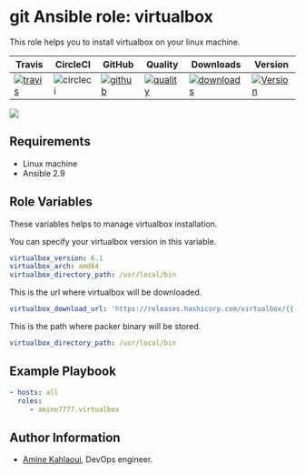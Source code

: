git Ansible role: virtualbox
=========

This role helps you to install virtualbox on your linux machine.


|Travis|CircleCI|GitHub|Quality|Downloads|Version|
|------|--------|------|-------|---------|-------|
|[![travis](https://travis-ci.com/amine7777/ansible-role-virtualbox.svg?branch=master)](https://travis-ci.com/amine7777/ansible-role-virtualbox)|![circleci](https://circleci.com/gh/amine7777/ansible-role-virtualbox.svg?style=svg)|[![github](https://github.com/amine7777/ansible-role-virtualbox/workflows/CI/badge.svg)](https://github.com/amine7777/ansible-role-virtualbox/actions)|[![quality](https://img.shields.io/ansible/quality/50498)](https://galaxy.ansible.com/amine7777/virtualbox)|[![downloads](https://img.shields.io/ansible/role/d/50348)](https://galaxy.ansible.com/amine7777/virtualbox)|[![Version](https://img.shields.io/github/release/amine7777/ansible-role-virtualbox.svg)](https://github.com/amine7777/ansible-role-virtualbox/releases/)|

![](virtualbox.jpg)

Requirements
------------
- Linux machine
- Ansible 2.9

Role Variables
--------------
These variables helps to manage virtualbox installation.

You can specify your virtualbox version in this variable.
```yaml
virtualbox_version: 6.1
virtualbox_arch: amd64
virtualbox_directory_path: /usr/local/bin
```
This is the url where virtualbox will be downloaded.
```yaml
virtualbox_download_url: 'https://releases.hashicorp.com/virtualbox/{{ virtualbox_version }}/virtualbox_{{ virtualbox_version }}_linux_{{ virtualbox_arch }}.zip'
```
This is the path where packer binary will be stored.
```yaml
virtualbox_directory_path: /usr/local/bin
```

Example Playbook
----------------

```yaml
- hosts: all
  roles:
     - amine7777.virtualbox
```


Author Information
------------------

- [Amine Kahlaoui](https://github.com/amine7777), DevOps engineer.
